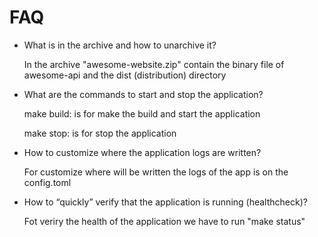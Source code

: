 # FAQ

- What is in the archive and how to unarchive it?

    In the archive "awesome-website.zip" contain the binary file of awesome-api and the dist (distribution) directory

- What are the commands to start and stop the application?

    make build: is for make the build and start the application

    make stop: is for stop the application

- How to customize where the application logs are written?

    For customize where will be written the logs of the app is on the config.toml 

- How to “quickly” verify that the application is running (healthcheck)?

    Fot veriry the health of the application we have to run "make status"
